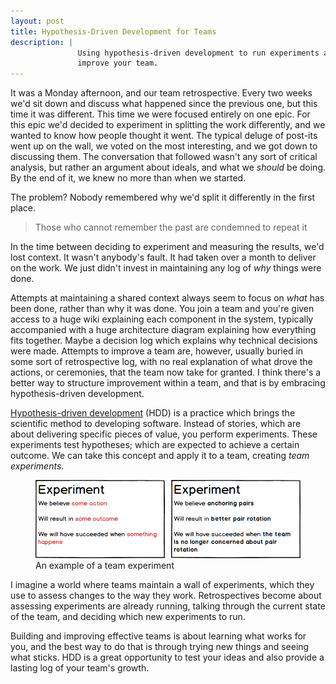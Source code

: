 ```yaml
---
layout: post
title: Hypothesis-Driven Development for Teams
description: |
               Using hypothesis-driven development to run experiments and 
               improve your team.
---
```


It was a Monday afternoon, and our team retrospective. Every two weeks we'd sit 
down and discuss what happened since the previous one, but this time it was 
different. This time we were focused entirely on one epic. For this epic we'd 
decided to experiment in splitting the work differently, and we wanted to know 
how people thought it went. The typical deluge of post-its went up on the wall, 
we voted on the most interesting, and we got down to discussing them. The 
conversation that followed wasn't any sort of critical analysis, but rather an 
argument about ideals, and what we _should_ be doing. By the end of it, we knew 
no more than when we started.

The problem? Nobody remembered why we'd split it differently in the first place.

> Those who cannot remember the past are condemned to repeat it

In the time between deciding to experiment and measuring the results, we'd lost
context. It wasn't anybody's fault. It had taken over a month to deliver on 
the work. We just didn't invest in maintaining any log of _why_ things were
done.

Attempts at maintaining a shared context always seem to focus on _what_ has been 
done, rather than why it was done. You join a team and you're given access to a 
huge wiki explaining each component in the system, typically accompanied 
with a huge architecture diagram explaining how everything fits together. Maybe 
a decision log which explains why technical decisions were made. Attempts to 
improve a team are, however, usually buried in some sort of retrospective log,
with no real explanation of what drove the actions, or ceremonies, that the team
now take for granted. I think there's a better way to structure improvement
within a team, and that is by embracing hypothesis-driven development.

[Hypothesis-driven development](http://barryoreilly.com/2013/10/21/how-to-implement-hypothesis-driven-development/)
(HDD) is a practice which brings the scientific method to developing software. 
Instead of stories, which are about delivering specific pieces of value, you 
perform experiments. These experiments test hypotheses; which are expected to
achieve a certain outcome. We can take this concept and apply it to a team, 
creating *team experiments*.

<figure>
  <img src="/images/experiment-pair.png" alt="Experiment cards"/>
  <figcaption>An example of a team experiment</figcaption>
</figure>

I imagine a world where teams maintain a wall of experiments, which they use to
assess changes to the way they work. Retrospectives become about assessing 
experiments are already running, talking through the current state of the team, 
and deciding which new experiments to run.

Building and improving effective teams is about learning what works for you, and
the best way to do that is through trying new things and seeing what sticks. HDD
is a great opportunity to test your ideas and also provide a lasting log of your 
team's growth.